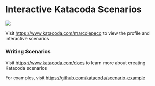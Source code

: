 # Interactive Katacoda Scenarios

[![](http://shields.katacoda.com/katacoda/marcolepeco/count.svg)](https://www.katacoda.com/marcolepeco "Get your profile on Katacoda.com")

Visit https://www.katacoda.com/marcolepeco to view the profile and interactive scenarios

### Writing Scenarios
Visit https://www.katacoda.com/docs to learn more about creating Katacoda scenarios

For examples, visit https://github.com/katacoda/scenario-example
